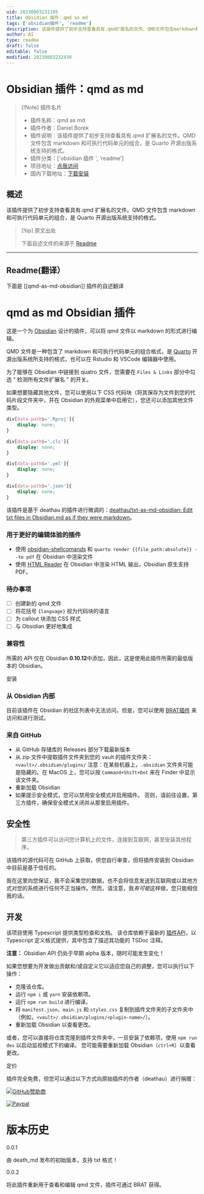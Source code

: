 ```yaml
---
uid: 20230803231105
title: Obsidian 插件：qmd as md
tags: ['obsidian插件', 'readme']
description: 该插件提供了初步支持查看具有.qmd扩展名的文件。QMD文件包含markdown和可执行代码单元的组合，是Quarto开源出版系统支持的格式。
author: AI
type: readme
draft: false
editable: false
modified: 20230803232430
---
```


# Obsidian 插件：qmd as md

> [!Note] 插件名片
> - 插件名称：qmd as md
> - 插件作者：Daniel Borek
> - 插件说明：该插件提供了初步支持查看具有.qmd 扩展名的文件。QMD 文件包含 markdown 和可执行代码单元的组合，是 Quarto 开源出版系统支持的格式。
> - 插件分类：['obsidian 插件 ', 'readme']
> - 项目地址：[点我访问](https://github.com/danieltomasz/qmd-as-md-obsidian)
> - 国内下载地址：[下载安装](https://pkmer.cn/products/plugin/pluginMarket/?qmd-as-md-obsidian)

## 概述

该插件提供了初步支持查看具有.qmd 扩展名的文件。QMD 文件包含 markdown 和可执行代码单元的组合，是 Quarto 开源出版系统支持的格式。

> [!tip] 原文出处
>
>下面自述文件的来源于 [Readme](https://ghproxy.net/https://raw.githubusercontent.com/danieltomasz/qmd-as-md-obsidian/main/README.md)
>

---

## Readme(翻译）

下面是 [[qmd-as-md-obsidian]] 插件的自述翻译

# qmd as md Obsidian 插件

这是一个为 [Obsidian](https://obsidian.md) 设计的插件，可以将 qmd 文件以 markdown 的形式进行编辑。

QMD 文件是一种包含了 markdown 和可执行代码单元的组合格式，是 [Quarto](https://quarto.org/) 开源出版系统所支持的格式，也可以在 Rstudio 和 VSCode 编辑器中使用。

为了能够在 Obsidian 中链接到 quatro 文件，您需要在 `Files & Links` 部分中勾选 " 检测所有文件扩展名 " 的开关。

如果想要隐藏其他文件，您可以使用以下 CSS 代码块（将其保存为文件到您的代码片段文件夹中，并在 Obsidian 的外观菜单中启用它），您还可以添加其他文件类型。

```css
div[data-path$='.Rproj']{
	display: none;
}

div[data-path$='.cls']{
	display: none;
}

div[data-path$='.yml']{
	display: none;
}

div[data-path$='.json']{
	display: none;
}
```

该插件是基于 deathau 的插件进行微调的：[deathau/txt-as-md-obsidian: Edit txt files in Obsidian.md as if they were markdown](https://github.com/deathau/txt-as-md-obsidian)。

### 用于更好的编辑体验的插件

- 使用 [obsidian-shellcomands](obsidian://show-plugin?id=obsidian-shellcommands) 和 `quarto render {{file_path:absolute}} --to pdf` 在 Obsidian 中渲染文件
- 使用 [HTML Reader](obsidian://show-plugin?id=obsidian-html-plugin) 在 Obsidian 中渲染 HTML 输出，Obsidian 原生支持 PDF。

### 待办事项

- [ ] 创建新的 qmd 文件
- [ ] 将花括号 `{language}` 视为代码块的语言
- [ ] 为 callout 块添加 CSS 样式
- [ ] 与 Obsidian 更好地集成

### 兼容性

所需的 API 仅在 Obsidian **0.10.12**中添加，因此，这是使用此插件所需的最低版本的 Obsidian。

安装

### 从 Obsidian 内部

目前该插件在 Obsidian 的社区列表中无法访问。但是，您可以使用 [BRAT插件](https://github.com/TfTHacker/obsidian42-brat) 来访问和进行测试。

### 来自 GitHub

- 从 GitHub 存储库的 Releases 部分下载最新版本
- 从 zip 文件中提取插件文件夹到您的 vault 的插件文件夹：`<vault>/.obsidian/plugins/`
注意：在某些机器上，`.obsidian` 文件夹可能是隐藏的。在 MacOS 上，您可以按 `Command+Shift+Dot` 来在 Finder 中显示该文件夹。
- 重新加载 Obsidian
- 如果提示安全模式，您可以禁用安全模式并启用插件。
否则，请前往设置，第三方插件，确保安全模式关闭并从那里启用插件。

## 安全性

> 第三方插件可以访问您计算机上的文件，连接到互联网，甚至安装其他程序。

该插件的源代码可在 GitHub 上获取，供您自行审查，但将插件安装到 Obsidian 中目前是基于信任的。

我在这里向您保证，我不会采集您的数据，也不会将信息发送到互联网或以其他方式对您的系统进行任何不正当操作。然而，请注意，我*有可能*这样做，您只能相信我的话。

## 开发

该项目使用 Typescript 提供类型检查和文档。
该仓库依赖于最新的 [插件API](https://github.com/obsidianmd/obsidian-api)，以 Typescript 定义格式提供，其中包含了描述其功能的 TSDoc 注释。

**注意：** Obsidian API 仍处于早期 alpha 版本，随时可能发生变化！

如果您想要为开发做出贡献和/或自定义它以适应您自己的调整，您可以执行以下操作：

- 克隆该仓库。
- 运行 `npm i` 或 `yarn` 安装依赖项。
- 运行 `npm run build` 进行编译。
- 将 `manifest.json`、`main.js` 和 `styles.css` 复制到插件文件夹的子文件夹中（例如，`<vault>/.obsidian/plugins/<plugin-name>/`）。
- 重新加载 Obsidian 以查看更改。

或者，您可以直接将仓库克隆到插件文件夹中，一旦安装了依赖项，使用 `npm run dev` 以启动监视模式下的编译。
您可能需要重新加载 Obsidian（`ctrl+R`）以查看更改。

定价

插件完全免费，但您可以通过以下方式向原始插件的作者（deathau）进行捐赠：

[![GitHub赞助商](https://img.shields.io/github/sponsors/deathau?style=social)](https://github.com/sponsors/deathau)

[![Paypal](https://img.shields.io/badge/paypal-deathau-yellow?style=social&logo=paypal)](https://paypal.me/deathau)

# 版本历史

0.0.1

由 death_md 发布的初始版本，支持 txt 格式！

0.0.2

将此插件重新用于查看和编辑 qmd 文件，插件可通过 BRAT 获得。
